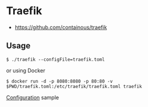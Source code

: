 Traefik
=======

  * https://github.com/containous/traefik

Usage
-----
```
$ ./traefik --configFile=traefik.toml
```

or using Docker

```
$ docker run -d -p 8080:8080 -p 80:80 -v $PWD/traefik.toml:/etc/traefik/traefik.toml traefik
```

[Configuration](https://raw.githubusercontent.com/containous/traefik/master/traefik.sample.toml) sample
